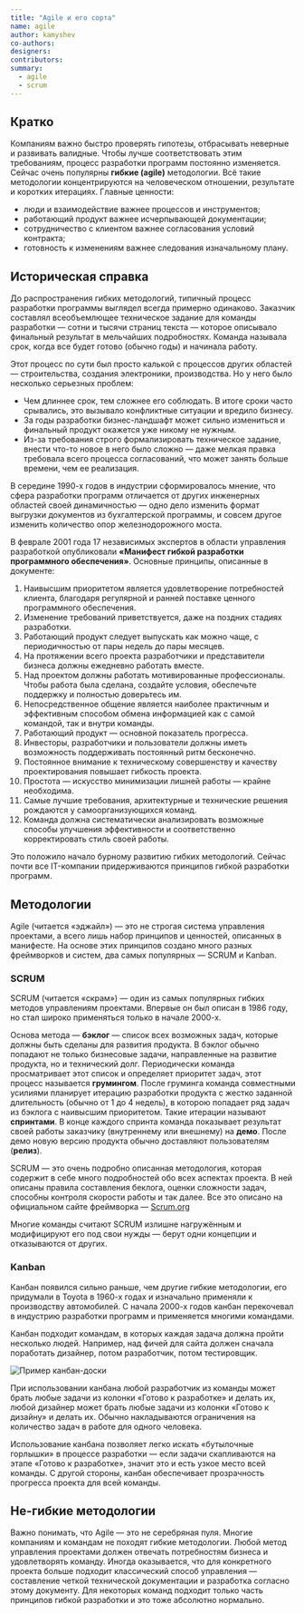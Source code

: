```yaml
---
title: "Agile и его сорта"
name: agile
author: kamyshev
co-authors:
designers:
contributors:
summary:
  - agile
  - scrum
---
```


## Кратко

Компаниям важно быстро проверять гипотезы, отбрасывать неверные и развивать валидные. Чтобы лучше соответствовать этим требованиям, процесс разработки программ постоянно изменяется. Сейчас очень популярны **гибкие (agile)** методологии. Всё такие методологии концентрируются на человеческом отношении, результате и коротких итерациях. Главные ценности:

- люди и взаимодействие важнее процессов и инструментов;
- работающий продукт важнее исчерпывающей документации;
- сотрудничество с клиентом важнее согласования условий контракта;
- готовность к изменениям важнее следования изначальному плану.

## Историческая справка

До распространения гибких методологий, типичный процесс разработки программы выглядел всегда примерно одинаково. Заказчик составлял всеобъемлющее техническое задание для команды разработки — сотни и тысячи страниц текста — которое описывало финальный результат в мельчайших подробностях. Команда называла срок, когда все будет готово (обычно годы) и начинала работу.

Этот процесс по сути был просто калькой с процессов других областей — строительства, создания электроники, производства. Но у него было несколько серьезных проблем:

- Чем длиннее срок, тем сложнее его соблюдать. В итоге сроки часто срывались, это вызывало конфликтные ситуации и вредило бизнесу.
- За годы разработки бизнес-ландшафт может сильно измениться и финальный продукт окажется уже никому не нужным.
- Из-за требования строго формализировать техническое задание, внести что-то новое в него было сложно — даже мелкая правка требовала всего процесса согласований, что может занять больше времени, чем ее реализация.

В середине 1990-х годов в индустрии сформировалось мнение, что сфера разработки программ отличается от других инженерных областей своей динамичностью — одно дело изменить формат выгрузки документов из бухгалтерской программы, и совсем другое изменить количество опор железнодорожного моста.

В феврале 2001 года 17 независимых экспертов в области управления разработкой опубликовали **«Манифест гибкой разработки программного обеспечения»**. Основные принципы, описанные в документе:

1. Наивысшим приоритетом является удовлетворение потребностей клиента, благодаря регулярной и ранней поставке ценного программного обеспечения.
2. Изменение требований приветствуется, даже на поздних стадиях разработки.
3. Работающий продукт следует выпускать как можно чаще, с периодичностью от пары недель до пары месяцев.
4. На протяжении всего проекта разработчики и представители бизнеса должны ежедневно работать вместе.
5. Над проектом должны работать мотивированные профессионалы. Чтобы работа была сделана, создайте условия, обеспечьте поддержку и полностью доверьтесь им.
6. Непосредственное общение является наиболее практичным и эффективным способом обмена информацией как с самой командой, так и внутри команды.
7. Работающий продукт — основной показатель прогресса.
8. Инвесторы, разработчики и пользователи должны иметь возможность поддерживать постоянный ритм бесконечно.
9. Постоянное внимание к техническому совершенству и качеству проектирования повышает гибкость проекта.
10. Простота — искусство минимизации лишней работы — крайне необходима.
11. Самые лучшие требования, архитектурные и технические решения рождаются у самоорганизующихся команд.
12. Команда должна систематически анализировать возможные способы улучшения эффективности и соответственно корректировать стиль своей работы.

Это положило начало бурному развитию гибких методологий. Сейчас почти все IT-компании придерживаются принципов гибкой разработки программ.

## Методологии

Agile (читается «эджайл») — это не строгая система управления проектами, а всего лишь набор принципов и ценностей, описанных в манифесте. На основе этих принципов создано много разных фреймворков и систем, два самых популярных — SCRUM и Kanban.

### SCRUM

SCRUM (читается «скрам») — один из самых популярных гибких методов управлениям проектами. Впервые он был описан в 1986 году, но стал широко применяться только в начале 2000-х.

Основа метода — **бэклог** — список всех возможных задач, которые должны быть сделаны для развития продукта. В бэклог обычно попадают не только бизнесовые задачи, направленные на развитие продукта, но и технический долг. Периодически команда просматривает этот список и определяет приоритет задач, этот процесс называется **грумингом**. После груминга команда совместными усилиями планирует итерацию разработки продукта с жестко заданной длительность (обычно от 1 до 4 недель), в которою попадает ряд задач из бэклога с наивысшим приоритетом. Такие итерации называют **спринтами**. В конце каждого спринта команда показывает результат своей работы заказчику (внутреннему или внешнему) на **демо**. После демо новую версию продукта обычно доставляют пользователям (**релиз**).

SCRUM — это очень подробно описанная методология, которая содержит в себе много подробностей обо всех аспектах проекта. В ней описаны правила составления беклога, оценки сложности задач, способны контроля скорости работы и так далее. Все это описано на официальном сайте фреймворка — [Scrum.org](https://www.scrum.org/)

Многие команды считают SCRUM излишне нагружённым и модифицируют его под свои нужды — берут одни концепции и отказываются от других.

### Kanban

Канбан появился сильно раньше, чем другие гибкие методологии, его придумали в Toyota в 1960-х годах и изначально применяли к производству автомобилей. С начала 2000-х годов канбан перекочевал в индустрию разработки программ и применяется многими командами.

Канбан подходит командам, в которых каждая задача должна пройти несколько людей. Например, над фичей для сайта должен сначала поработать дизайнер, потом разработчик, потом тестировщик.

![Пример канбан-доски](/assets/images/posts/js/agile/kanban.png)

При использовании канбана любой разработчик из команды может брать любые задачи из колонки «Готово к разработке» и делать их, любой дизайнер может брать любые задачи из колонки «Готово к дизайну» и делать их. Обычно накладываются ограничения на количество задач в работе для одного человека.

Использование канбана позволяет легко искать «бутылочные горлышки» в процессе разработки — если задачи скапливаются на этапе «Готово к разработке», значит это и есть узкое место всей команды. С другой стороны, канбан обеспечивает прозрачность прогресса проекта для всей команды.

## Не-гибкие методологии

Важно понимать, что Agile — это не серебряная пуля. Многие компаниям и командам не походят гибкие методологии. Любой метод управления проектами должен отвечать потребностям бизнеса и удовлетворять команду. Иногда оказывается, что для конкретного проекта больше подходит классический способ управления — составление четкой технической документации и разработка согласно этому документу. Для некоторых команд подходит только часть принципов гибкой разработки и это тоже абсолютно нормально.
